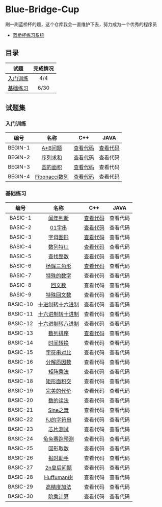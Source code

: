 # Blue-Bridge-Cup
刷一刷蓝桥杯的题，这个仓库我会一直维护下去，努力成为一个优秀的程序员
 * [蓝桥杯练习系统](http://lx.lanqiao.cn)

## 目录

试题 |完成情况
:-:|:-:
<a href="#1">入门训练</a>|4/4
<a href="#2">基础练习</a>|6/30

## 试题集
### <a name="1">入门训练</a>
编号 |名称|C++|JAVA
:-:|:-:|:-:|:-:
BEGIN-1|[A+B问题](http://lx.lanqiao.cn/problem.page?gpid=T1)|[查看代码](https://github.com/PretendHanjun/Blue-Bridge-Cup/blob/master/%E5%85%A5%E9%97%A8%E8%AE%AD%E7%BB%83/C%2B%2B/A%2BB%E9%97%AE%E9%A2%98.cpp)|[查看代码](https://github.com/PretendHanjun/Blue-Bridge-Cup/blob/master/%E5%85%A5%E9%97%A8%E8%AE%AD%E7%BB%83/JAVA/A%2BB%E9%97%AE%E9%A2%98/Main.java)
BEGIN-2|[序列求和](http://lx.lanqiao.cn/problem.page?gpid=T2)|[查看代码](https://github.com/PretendHanjun/Blue-Bridge-Cup/blob/master/%E5%85%A5%E9%97%A8%E8%AE%AD%E7%BB%83/C%2B%2B/%E5%BA%8F%E5%88%97%E6%B1%82%E5%92%8C.cpp)|查看代码
BEGIN-3|[圆的面积](http://lx.lanqiao.cn/problem.page?gpid=T3)|[查看代码](https://github.com/PretendHanjun/Blue-Bridge-Cup/blob/master/%E5%85%A5%E9%97%A8%E8%AE%AD%E7%BB%83/C%2B%2B/%E5%9C%86%E7%9A%84%E9%9D%A2%E7%A7%AF.cpp)|查看代码
BEGIN-4|[Fibonacci数列](http://lx.lanqiao.cn/problem.page?gpid=T4)|[查看代码](https://github.com/PretendHanjun/Blue-Bridge-Cup/blob/master/%E5%85%A5%E9%97%A8%E8%AE%AD%E7%BB%83/C%2B%2B/Fibonacci%E6%95%B0%E5%88%97.cpp)|查看代码

### <a name="2">基础练习</a>
|    编号   |                    名称                  |C++|JAVA
| :------: | :--------------------------------------:|:-:|:-:
| BASIC-1  | [闰年判断](http://lx.lanqiao.cn/problem.page?gpid=T5)|[查看代码](https://github.com/PretendHanjun/Blue-Bridge-Cup/blob/master/%E5%9F%BA%E7%A1%80%E7%BB%83%E4%B9%A0/C%2B%2B/%E9%97%B0%E5%B9%B4%E5%88%A4%E6%96%AD.cpp)|查看代码
| BASIC-2  | [01字串](http://lx.lanqiao.cn/problem.page?gpid=T6) |[查看代码](https://github.com/PretendHanjun/Blue-Bridge-Cup/blob/master/%E5%9F%BA%E7%A1%80%E7%BB%83%E4%B9%A0/C%2B%2B/01%E5%AD%97%E4%B8%B2.cpp)|查看代码
| BASIC-3  | [字母图形](http://lx.lanqiao.cn/problem.page?gpid=T7) |[查看代码](https://github.com/PretendHanjun/Blue-Bridge-Cup/blob/master/%E5%9F%BA%E7%A1%80%E7%BB%83%E4%B9%A0/C%2B%2B/%E5%AD%97%E6%AF%8D%E5%9B%BE%E5%BD%A2.cpp)|查看代码
| BASIC-4  | [数列特征](http://lx.lanqiao.cn/problem.page?gpid=T8) |[查看代码](https://github.com/PretendHanjun/Blue-Bridge-Cup/blob/master/%E5%9F%BA%E7%A1%80%E7%BB%83%E4%B9%A0/C%2B%2B/%E6%95%B0%E5%88%97%E7%89%B9%E5%BE%81.cpp)|查看代码
| BASIC-5  | [查找整数](http://lx.lanqiao.cn/problem.page?gpid=T9) |[查看代码](https://github.com/PretendHanjun/Blue-Bridge-Cup/blob/master/%E5%9F%BA%E7%A1%80%E7%BB%83%E4%B9%A0/C%2B%2B/%E6%9F%A5%E6%89%BE%E6%95%B4%E6%95%B0.cpp)|查看代码
| BASIC-6  | [杨辉三角形](http://lx.lanqiao.cn/problem.page?gpid=T10) |[查看代码](https://github.com/PretendHanjun/Blue-Bridge-Cup/blob/master/%E5%9F%BA%E7%A1%80%E7%BB%83%E4%B9%A0/C%2B%2B/%E6%9D%A8%E8%BE%89%E4%B8%89%E8%A7%92.cpp)|查看代码
| BASIC-7  | [特殊的数字](http://lx.lanqiao.cn/problem.page?gpid=T46) |查看代码|查看代码
| BASIC-8  | [回文数](http://lx.lanqiao.cn/problem.page?gpid=T47) |查看代码|查看代码
| BASIC-9  | [特殊回文数](http://lx.lanqiao.cn/problem.page?gpid=T48) |查看代码|查看代码
| BASIC-10 | [十进制转十六进制](http://lx.lanqiao.cn/problem.page?gpid=T49) |查看代码|查看代码
| BASIC-11 | [十六进制转十进制](http://lx.lanqiao.cn/problem.page?gpid=T50) |查看代码|查看代码
| BASIC-12 | [十六进制转八进制](http://lx.lanqiao.cn/problem.page?gpid=T51) |查看代码|查看代码
| BASIC-13 | [数列排序](http://lx.lanqiao.cn/problem.page?gpid=T52) |[查看代码](https://github.com/PretendHanjun/Blue-Bridge-Cup/blob/master/%E5%9F%BA%E7%A1%80%E7%BB%83%E4%B9%A0/C%2B%2B/%E6%95%B0%E5%88%97%E6%8E%92%E5%BA%8F.cpp)|查看代码
| BASIC-14 | [时间转换](http://lx.lanqiao.cn/problem.page?gpid=T54)|查看代码|查看代码
| BASIC-15 | [字符串对比](http://lx.lanqiao.cn/problem.page?gpid=T56)|查看代码|查看代码
| BASIC-16 | [分解质因数](http://lx.lanqiao.cn/problem.page?gpid=T57)|查看代码|查看代码
| BASIC-17 | [矩阵乘法](http://lx.lanqiao.cn/problem.page?gpid=T58)|查看代码|查看代码
| BASIC-18 | [矩形面积交](http://lx.lanqiao.cn/problem.page?gpid=T59)|查看代码|查看代码
| BASIC-19 | [完美的代价](http://lx.lanqiao.cn/problem.page?gpid=T60) |查看代码|查看代码
| BASIC-20 | [数的读法](http://lx.lanqiao.cn/problem.page?gpid=T61) |查看代码|查看代码
| BASIC-21 | [Sine之舞](http://lx.lanqiao.cn/problem.page?gpid=T62) |查看代码|查看代码
| BASIC-22 | [FJ的字符串](http://lx.lanqiao.cn/problem.page?gpid=T63) |查看代码|查看代码
| BASIC-23 | [芯片测试](http://lx.lanqiao.cn/problem.page?gpid=T64) |查看代码|查看代码
| BASIC-24 | [龟兔赛跑预测](http://lx.lanqiao.cn/problem.page?gpid=T65) |查看代码|查看代码
| BASIC-25 | [回形取数](http://lx.lanqiao.cn/problem.page?gpid=T66) |查看代码|查看代码
| BASIC-26 | [报时助手](http://lx.lanqiao.cn/problem.page?gpid=T67) | 查看代码|查看代码
| BASIC-27 | [2n皇后问题](http://lx.lanqiao.cn/problem.page?gpid=T68) |查看代码|查看代码
| BASIC-28 | [Huffuman树](http://lx.lanqiao.cn/problem.page?gpid=T69) |查看代码|查看代码
| BASIC-29 | [高精度加法](http://lx.lanqiao.cn/problem.page?gpid=T70) |查看代码|查看代码
| BASIC-30 | [阶乘计算](http://lx.lanqiao.cn/problem.page?gpid=T71) |查看代码|查看代码
